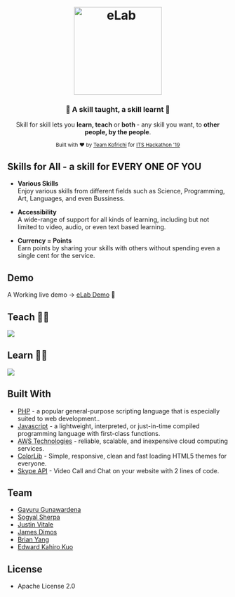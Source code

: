 <h1 align="center">
  <br>
  <a href="https://github.com/gayuru/eLab"><img src="https://imgur.com/1u6LFjr.png" alt="eLab" width="200"></a>
</h1>

<h3 align="center">🎉 A skill taught, a skill learnt 🎉</h3>
<p align="center">Skill for skill lets you <b>learn, teach</b> or <b>both </b> - any skill you want, to <b>other people, by the people</b>.
</p>

<div align="center">
  <sub>Built with ❤︎ by
  <a href="https://imgur.com/WDJaCP0.jpg">Team Kofrichi</a> for  <a href="https://sites.rmit.edu.au/itshackathon"> ITS Hackathon '19</a>
</div>

## Skills for All - a skill for EVERY ONE OF YOU ##

- **Various Skills**
<br> Enjoy various skills from different fields such as Science, Programming, Art, Languages, and even Bussiness.

- **Accessibility**
<br> A wide-range of support for all kinds of learning, including but not limited to video, audio, or even text based learning.

- **Currency = Points**
<br> Earn points by sharing your skills with others without spending even a single cent for the service.

## Demo

A Working live demo → [eLab Demo](https://elab.gayurug.com/) 🚀

## Teach 👨‍🏫 

![](https://imgur.com/qT7uxW5.png)

## Learn 👩‍🎓

![](https://imgur.com/ndRHpHz.png)

## Built With
- [PHP](https://php.net/) - a popular general-purpose scripting language that is especially suited to web development..
- [Javascript](https://developer.mozilla.org/en-US/docs/Web/JavaScript) - a lightweight, interpreted, or just-in-time compiled programming language with first-class functions.
- [AWS Technologies](http://aws.amazon.com/) - reliable, scalable, and inexpensive cloud computing services.
- [ColorLib](https://colorlib.com/) - Simple, responsive, clean and fast loading HTML5 themes for everyone. 
- [Skype API](https://dev.skype.com/) - Video Call and Chat on your website with 2 lines of code.

## Team
- [Gayuru Gunawardena](https://gayurug.com/)
- [Sogyal Sherpa](https://github.com/sogyals429)
- [Justin	Vitale](https://github.com/Dimmerworld)
- [James	Dimos](https://github.com/j9d)
- [Brian	Yang](https://github.com/a-xylotl)
- [Edward Kahiro	Kuo](https://github.com/kahirokuo)

## License
- Apache License 2.0
